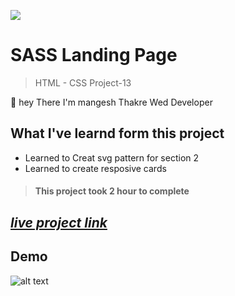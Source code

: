 ![](https://img.shields.io/badge/Live%20Project%2013-SASS%20Landing%20Page-brightgreen)

# SASS Landing Page
> HTML - CSS Project-13

🙌 hey There I'm mangesh Thakre Wed Developer 
##  What I've learnd form this project 
 
 - Learned to Creat svg pattern for section 2
 - Learned to create resposive cards 

> #### This project took 2 hour to complete  

 ##  _[live project link](https://full-stack-js-html-css-project-13.netlify.app/ "HTML-CSS_Project-13" )_

## Demo
![alt text](https://github.com/MangeshThakre/HTML-CSS-Project-10/blob/master/porject-13.gif)
